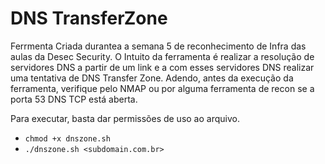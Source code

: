 # DNS TransferZone
Ferrmenta Criada durantea a semana 5 de reconhecimento de Infra das aulas da Desec Security.
O Intuito da ferramenta é realizar a resolução de servidores DNS a partir de um link e a com esses servidores DNS realizar uma tentativa de DNS Transfer Zone.
Adendo, antes da execução da ferramenta, verifique pelo NMAP ou por alguma ferramenta de recon se a porta 53 DNS TCP está aberta.

Para executar, basta dar permissões de uso ao arquivo.
- ```chmod +x dnszone.sh```
- ```./dnszone.sh <subdomain.com.br>```
